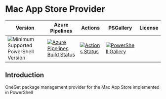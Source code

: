 # Mac App Store Provider
|Version| Azure Pipelines|Actions | PSGallery | License |
|-------|----------------|--------|-----------|---------|
|![Minimum Supported PowerShell Version][powershell-version]|[![Azure Pipelines Build Status][azure-pipeline-badge]][azure-pipeline-build] |[![Actions Status][github-actions-badge]][github-actions-status]| [![PowerShell Gallery][psgallery-badge]][psgallery] |



## Introduction

OneGet package management provider for the Mac App Store implemented in PowerShell



[github-actions-badge]: https://wdp9fww0r9.execute-api.us-west-2.amazonaws.com/production/badge/sowderca/azure-devops-sdk
[github-actions-status]: https://wdp9fww0r9.execute-api.us-west-2.amazonaws.com/production/results/sowderca/azure-devops-sdk
[powershell-version]: https://img.shields.io/badge/PowerShell-6.0-blue.svg
[azure-pipeline-badge]: https://dev.azure.com/sowder/Projects/_apis/build/status/sowderca.AppStoreProvider?branchName=master
[azure-pipeline-build]: https://dev.azure.com/sowder/Projects/_build/latest?definitionId=6&branchName=master
[psgallery-badge]: https://img.shields.io/powershellgallery/dt/AppStoreProvider.svg
[psgallery]: https://www.powershellgallery.com/packages/AppStoreProvider
